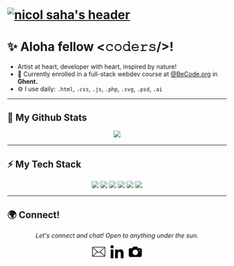 
# [![nicol saha's header](https://github.com/NicolSaha/NicolSaha/blob/master/tulip_logo_i.jpg)](https://www.nicolsaha.dev/)

# ✨ Aloha fellow <𝚌𝚘𝚍𝚎𝚛𝚜/>!
- Artist at heart, developer with heart, inspired by nature!
- 🏢 Currently enrolled in a full-stack webdev course at [@BeCode.org](https://github.com/becodeorg) in **Ghent.**
- ⚙️ I use daily: `.html`, `.css`, `.js`, `.php`, `.svg`, `.psd`, `.ai`

---
## 🔭 My Github Stats
<p align = "center">
  <img src = "https://readme-stats-git-opsy9kn7x.vercel.app/api?username=NicolSaha&show_icons=true&theme=vue&line_height=27">
</p>

---

## ⚡ My Tech Stack
<p align = "center">
   <img src="https://img.shields.io/badge/markdown-%23000000.svg?&style=for-the-badge&logo=markdown&logoColor=white"/> 
   <img src="https://img.shields.io/badge/git%20-%23FF9900.svg?&style=for-the-badge&logo=git&logoColor=white"/>
   <img src="https://img.shields.io/badge/visualstudiocode%20-%2300599C.svg?&style=for-the-badge&logo=visual-studio-code&logoColor=white"/>
   <img src="https://img.shields.io/badge/adobe%20-%23F05033.svg?&style=for-the-badge&logo=adobe&logoColor=white"/>
   <img src="https://img.shields.io/badge/tailwindCSS-%231DA1F2.svg?&style=for-the-badge&logo=tailwind-css&logoColor=white"/>
   <img src="https://img.shields.io/badge/-Sass-%23CC6699?&style=for-the-badge&logo=sass&logoColor=white"/>
 </p>

---

## 🌍 Connect!
<p align="center">
  <i>Let's connect and chat! Open to anything under the sun.</i>
</p>
  
  <p align='center'>
    <a href="https://www.nicolsaha.dev"><img width="30px" height="30px" src="email.svg"></a>&nbsp;&nbsp;
    <a href="https://www.linkedin.com/in/nicol-saha-87a35b1a9/"><img width="30px" height="30px" src="linkedin.svg"></a>&nbsp;&nbsp;
    <a href="https://www.footprintsoflove.com"><img width="30px" height="30px" src="photography.svg"></a>
</p>
